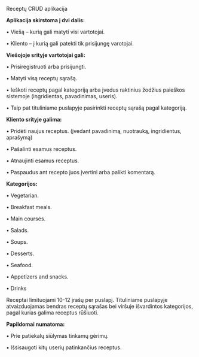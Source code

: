 Receptų CRUD aplikacija

**Aplikacija skirstoma į dvi dalis:**

• Viešą – kurią gali matyti visi vartotojai.

• Kliento – į kurią gali patekti tik prisijungę varotojai.

**Viešojoje srityje vartotojai gali:**

• Prisiregistruoti arba prisijungti.

• Matyti visą receptų sąrašą.

• Ieškoti receptų pagal kategoriją arba įvedus raktinius žodžius paieškos sistemoje (ingridientas, pavadinimas, useris).

• Taip pat tituliniame puslapyje pasirinkti receptų sąrašą pagal kategoriją.

**Kliento srityje galima:**

• Pridėti naujus receptus. (įvedant pavadinimą, nuotrauką, ingridientus, aprašymą)

• Pašalinti esamus receptus.

• Atnaujinti esamus receptus.

• Paspaudus ant recepto juos įvertini arba palikti komentarą.

**Kategorijos:**

• Vegetarian.

• Breakfast meals.

• Main courses.

• Salads.

• Soups.

• Desserts.

• Seafood.

• Appetizers and snacks.

• Drinks

Receptai limituojami 10-12 įrašų per puslapį. Tituliniame puslapyje atvaizduojamas bendras receptų sąrašas bei viršuje išvardintos kategorijos, pagal kurias galima receptus rūšiuoti.

**Papildomai numatoma:**

• Prie patiekalų siūlymas tinkamų gėrimų.

• Išsisaugoti kitų userių patinkančius receptus.
